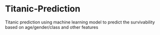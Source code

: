 # Titanic-Prediction
Titanic prediction using machine learning model to predict the survivability based on age/gender/class and other features
